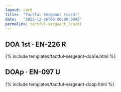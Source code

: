 ```yaml
---
layout: card
title:  "Tactful Sergeant (card)"
date:   "2022-12-26T06:00:00.000Z"
permalink: tactful-sergeant_(card)
---
```


## DOA 1st &middot; EN-226 R

{% include templates/tactful-sergeant-doa1e.html %}


## DOAp &middot; EN-097 U

{% include templates/tactful-sergeant-doap.html %}
